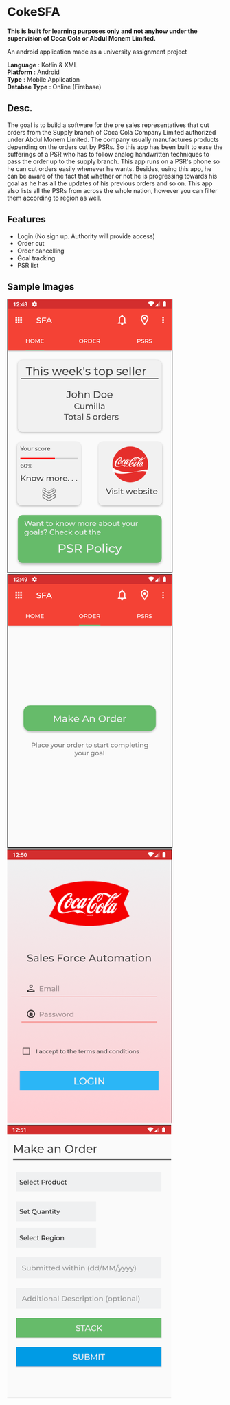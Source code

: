 
# CokeSFA


**This is built for learning purposes only and not anyhow under the supervision of Coca Cola or Abdul Monem Limited.**

An android application made as a university assignment project

**Language** : Kotlin & XML  
**Platform** : Android  
**Type** : Mobile Application  
**Databse Type** : Online (Firebase)  



## Desc. 

The goal is to build a software for the pre sales representatives that cut orders from the Supply branch of Coca Cola Company Limited authorized under Abdul Monem Limited. The company usually manufactures products depending on the orders cut by PSRs. So this app has been built to ease the sufferings of a PSR who has to follow analog handwritten techniques to pass the order up to the supply branch. This app runs on a PSR's phone so he can cut orders easily whenever he wants. Besides, using this app, he can be aware of the fact that whether or not he is progressing towards his goal as he has all the updates of his previous orders and so on. This app also lists all the PSRs from across the whole nation, however you can filter them according to region as well.


## Features

* Login (No sign up. Authority will provide access)
* Order cut
* Order cancelling
* Goal tracking
* PSR list



## Sample Images
<img src="ss1.PNG" alt="No Image"> <img src="ss2.PNG" alt="No Image"> 
<img src="ss3.PNG" alt="No Image"> <img src="ss4.PNG" alt="No Image">